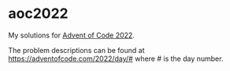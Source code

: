 # aoc2022
My solutions for [Advent of Code 2022](https://adventofcode.com/2022).

The problem descriptions can be found at https://adventofcode.com/2022/day/# where # is the day number.
